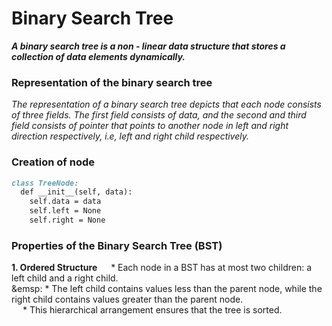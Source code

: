 # Binary Search Tree

***A binary search tree is a non - linear data structure that stores a collection of data elements dynamically.***

### Representation of the binary search tree
_The representation of a binary search tree depicts that each node consists of three fields. The first field consists of data, and the second and third field consists of pointer that points to another node in left and right direction respectively, i.e, left and right child respectively._

### Creation of node
```md
class TreeNode:
  def __init__(self, data):
    self.data = data
    self.left = None
    self.right = None
```

### Properties of the Binary Search Tree (BST)
**1. Ordered Structure**
&emsp; * Each node in a BST has at most two children: a left child and a right child. <br>
&emsp: * The left child contains values less than the parent node, while the right child contains values greater than the parent node. <br>
&emsp; * This hierarchical arrangement ensures that the tree is sorted.
